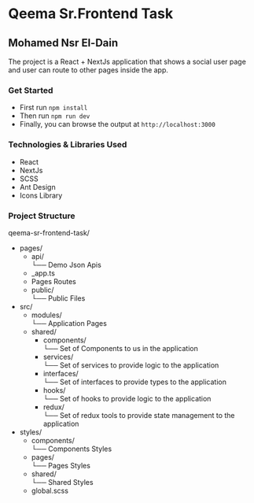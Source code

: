 # Qeema Sr.Frontend Task
## Mohamed Nsr El-Dain

The project is a React + NextJs application that shows a social user page and user can route to other pages inside the app.

### Get Started

- First run `npm install`
- Then run `npm run dev`
- Finally, you can browse the output at `http://localhost:3000`

### Technologies & Libraries Used

- React
- NextJs
- SCSS
- Ant Design
- Icons Library

### Project Structure

qeema-sr-frontend-task/  
-  pages/
    - api/  
       └── Demo Json Apis
    - _app.ts  
    - Pages Routes  
    - public/  
       └── Public Files  
- src/  
    - modules/  
       └── Application Pages  
    - shared/  
        - components/  
           └── Set of Components to us in the application  
        - services/  
           └── Set of services to provide logic to the application  
        - interfaces/  
           └── Set of interfaces to provide types to the application  
        - hooks/  
           └── Set of hooks to provide logic to the application  
        - redux/  
           └── Set of redux tools to provide state management to the application   
- styles/  
    - components/  
       └── Components Styles  
    - pages/  
       └── Pages Styles  
    - shared/  
       └── Shared Styles  
    - global.scss  
 
